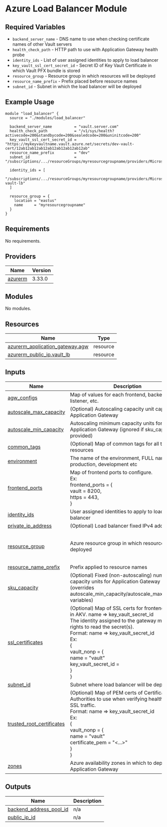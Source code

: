 # Azure Load Balancer Module

## Required Variables

* `backend_server_name` - DNS name to use when checking certificate names of other Vault servers
* `health_check_path` - HTTP path to use with Application Gateway health probe
* `identity_ids` - List of user assigned identities to apply to load balancer
* `key_vault_ssl_cert_secret_id` - Secret ID of Key Vault Certificate in which Vault PFX bundle is stored
* `resource_group` - Resource group in which resources will be deployed
* `resource_name_prefix` - Prefix placed before resource names
* `subnet_id` - Subnet in which the load balancer will be deployed

## Example Usage

```hcl
module "load_balancer" {
  source = "./modules/load_balancer"

  backend_server_name          = "vault.server.com"
  health_check_path            = "/v1/sys/health?activecode=200&standbycode=200&sealedcode=200&uninitcode=200"
  key_vault_ssl_cert_secret_id = "https://mykeyvaultname.vault.azure.net/secrets/dev-vault-cert/12ab12ab12ab12ab12ab12ab12ab12ab"
  resource_name_prefix         = "dev"
  subnet_id                    = "/subscriptions/.../resourceGroups/myresourcegroupname/providers/Microsoft.Network/virtualNetworks/myvnetname/subnets/mylbsubnetname"

  identity_ids = [
    "/subscriptions/.../resourceGroups/myresourcegroupname/providers/Microsoft.ManagedIdentity/userAssignedIdentities/dev-vault-lb"
  ]

  resource_group = {
    location = "eastus"
    name     = "myresourcegroupname"
  }
}
```

<!-- BEGIN_TF_DOCS -->
## Requirements

No requirements.

## Providers

| Name | Version |
|------|---------|
| <a name="provider_azurerm"></a> [azurerm](#provider\_azurerm) | 3.33.0 |

## Modules

No modules.

## Resources

| Name | Type |
|------|------|
| [azurerm_application_gateway.agw](https://registry.terraform.io/providers/hashicorp/azurerm/latest/docs/resources/application_gateway) | resource |
| [azurerm_public_ip.vault_lb](https://registry.terraform.io/providers/hashicorp/azurerm/latest/docs/resources/public_ip) | resource |

## Inputs

| Name | Description | Type | Default | Required |
|------|-------------|------|---------|:--------:|
| <a name="input_agw_configs"></a> [agw\_configs](#input\_agw\_configs) | Map of values for each frontend, backend, listener, etc. | `any` | n/a | yes |
| <a name="input_autoscale_max_capacity"></a> [autoscale\_max\_capacity](#input\_autoscale\_max\_capacity) | (Optional) Autoscaling capacity unit cap for Application Gateway | `number` | `null` | no |
| <a name="input_autoscale_min_capacity"></a> [autoscale\_min\_capacity](#input\_autoscale\_min\_capacity) | Autoscaling minimum capacity units for Application Gateway (ignored if sku\_capacity is provided) | `number` | `0` | no |
| <a name="input_common_tags"></a> [common\_tags](#input\_common\_tags) | (Optional) Map of common tags for all taggable resources | `map(string)` | `{}` | no |
| <a name="input_environment"></a> [environment](#input\_environment) | The name of the environment, FULL name, i.e. production, development etc | `string` | n/a | yes |
| <a name="input_frontend_ports"></a> [frontend\_ports](#input\_frontend\_ports) | Map of frontend ports to configure.<br>Ex:<br>frontend\_ports = {<br>  vault = 8200,<br>  https = 443,<br>} | `map(string)` | n/a | yes |
| <a name="input_identity_ids"></a> [identity\_ids](#input\_identity\_ids) | User assigned identities to apply to load balancer | `list(string)` | n/a | yes |
| <a name="input_private_ip_address"></a> [private\_ip\_address](#input\_private\_ip\_address) | (Optional) Load balancer fixed IPv4 address | `string` | `null` | no |
| <a name="input_resource_group"></a> [resource\_group](#input\_resource\_group) | Azure resource group in which resources will be deployed | <pre>object({<br>    location = string<br>    name     = string<br>  })</pre> | n/a | yes |
| <a name="input_resource_name_prefix"></a> [resource\_name\_prefix](#input\_resource\_name\_prefix) | Prefix applied to resource names | `string` | n/a | yes |
| <a name="input_sku_capacity"></a> [sku\_capacity](#input\_sku\_capacity) | (Optional) Fixed (non-autoscaling) number of capacity units for Application Gateway (overrides autoscale\_min\_capacity/autoscale\_max\_capacity variables) | `number` | `null` | no |
| <a name="input_ssl_certificates"></a> [ssl\_certificates](#input\_ssl\_certificates) | (Optional) Map of SSL certs for frontend, stored in AKV. name => key\_vault\_secret\_id<br>The identity assigned to the gateway must have rights to read the secret(s).<br>Format: name => key\_vault\_secret\_id<br>Ex:<br>{<br>  vault\_nonp = {<br>    name = "vault"<br>    key\_vault\_secret\_id = <id of secret in keyvault><br>  }<br>} | `any` | `{}` | no |
| <a name="input_subnet_id"></a> [subnet\_id](#input\_subnet\_id) | Subnet where load balancer will be deployed | `string` | n/a | yes |
| <a name="input_trusted_root_certificates"></a> [trusted\_root\_certificates](#input\_trusted\_root\_certificates) | (Optional) Map of PEM certs of Certificate Authorities to use when verifying health probe SSL traffic.<br>Format: name => key\_vault\_secret\_id<br>Ex:<br>{<br>  vault\_nonp = {<br>    name = "vault"<br>    certificate\_pem = "<...>"<br>  }<br>} | `any` | `{}` | no |
| <a name="input_zones"></a> [zones](#input\_zones) | Azure availability zones in which to deploy the Application Gateway | `list(string)` | `null` | no |

## Outputs

| Name | Description |
|------|-------------|
| <a name="output_backend_address_pool_id"></a> [backend\_address\_pool\_id](#output\_backend\_address\_pool\_id) | n/a |
| <a name="output_public_ip_id"></a> [public\_ip\_id](#output\_public\_ip\_id) | n/a |
<!-- END_TF_DOCS -->